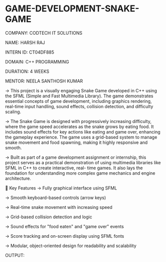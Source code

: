 # GAME-DEVELOPMENT-SNAKE-GAME

COMPANY: CODTECH IT SOLUTIONS

NAME: HARSH RAJ

INTERN ID: CT04DF885

DOMAIN: C++ PROGRAMMING

DURATION: 4 WEEKS

MENTOR: NEELA SANTHOSH KUMAR

-> This project is a visually engaging Snake Game developed in C++ using the SFML (Simple and Fast Multimedia Library). The game demonstrates essential concepts of game development, including    graphics rendering, real-time input handling, sound effects, collision detection, and difficulty scaling.

-> The Snake Game is designed with progressively increasing difficulty, where the game speed accelerates as the snake grows by eating food. It includes sound effects for key actions like         eating and game over, enhancing the gameplay experience. The game uses a grid-based system to manage snake movement and food spawning, making it highly responsive and smooth.

-> Built as part of a game development assignment or internship, this project serves as a practical demonstration of using multimedia libraries like SFML in C++ to create interactive, real-      time games. It also lays the foundation for understanding more complex game mechanics and engine architecture.

🧠 Key Features
-> Fully graphical interface using SFML

-> Smooth keyboard-based controls (arrow keys)

-> Real-time snake movement with increasing speed

-> Grid-based collision detection and logic

-> Sound effects for "food eaten" and "game over" events

-> Score tracking and on-screen display using SFML fonts

-> Modular, object-oriented design for readability and scalability

OUTPUT:

